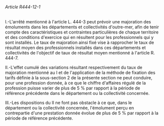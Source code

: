 ###### Article R444-12-1

I.-L'arrêté mentionné à l'article L. 444-3 peut prévoir une majoration des émoluments dans les départements et collectivités d'outre-mer, afin de tenir compte des caractéristiques et contraintes particulières de chaque territoire et des conditions d'exercice qui en résultent pour les professionnels qui y sont installés. Le taux de majoration ainsi fixé vise à rapprocher le taux de résultat moyen des professionnels installés dans ces départements et collectivités de l'objectif de taux de résultat moyen mentionné à l'article R. 444-7.

II.-L'effet cumulé des variations résultant respectivement du taux de majoration mentionné au I et de l'application de la méthode de fixation des tarifs définie à la sous-section 2 de la présente section ne peut conduire, pour une profession donnée, à ce que le chiffre d'affaires régulé de la profession puisse varier de plus de 5 % par rapport à la période de référence précédente dans le département ou la collectivité concernée.

III.-Les dispositions du II ne font pas obstacle à ce que, dans le département ou la collectivité concernée, l'émolument perçu en contrepartie d'une prestation donnée évolue de plus de 5 % par rapport à la période de référence précédente.

